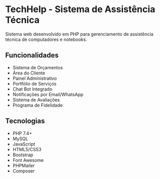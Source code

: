 # TechHelp - Sistema de Assistência Técnica

Sistema web desenvolvido em PHP para gerenciamento de assistência técnica de computadores e notebooks.

## Funcionalidades

- Sistema de Orçamentos
- Área do Cliente
- Painel Administrativo
- Portfólio de Serviços
- Chat Bot Integrado
- Notificações por Email/WhatsApp
- Sistema de Avaliações
- Programa de Fidelidade

## Tecnologias

- PHP 7.4+
- MySQL
- JavaScript
- HTML5/CSS3
- Bootstrap
- Font Awesome
- PHPMailer
- Composer
